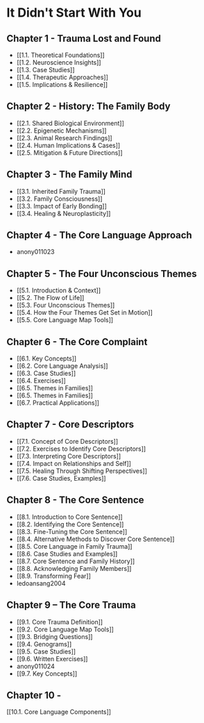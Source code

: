 # It Didn't Start With You
## Chapter 1 - Trauma Lost and Found
- [[1.1. Theoretical Foundations]]
- [[1.2. Neuroscience Insights]]
- [[1.3. Case Studies]]
- [[1.4. Therapeutic Approaches]]
- [[1.5. Implications & Resilience]]

## Chapter 2 - History: The Family Body
- [[2.1. Shared Biological Environment]]
- [[2.2. Epigenetic Mechanisms]]
- [[2.3. Animal Research Findings]]
- [[2.4. Human Implications & Cases]]
- [[2.5. Mitigation & Future Directions]]

## Chapter 3 - The Family Mind
- [[3.1. Inherited Family Trauma]]
- [[3.2. Family Consciousness]]
- [[3.3. Impact of Early Bonding]]
- [[3.4. Healing & Neuroplasticity]]

## Chapter 4 - The Core Language Approach 
- anony011023

## Chapter 5 - The Four Unconscious Themes
- [[5.1. Introduction & Context]]
- [[5.2. The Flow of Life]]
- [[5.3. Four Unconscious Themes]]
- [[5.4. How the Four Themes Get Set in Motion]]
- [[5.5. Core Language Map Tools]]

## Chapter 6 - The Core Complaint
- [[6.1. Key Concepts]]
- [[6.2. Core Language Analysis]]
- [[6.3. Case Studies]]
- [[6.4. Exercises]]
- [[6.5. Themes in Families]]
- [[6.5. Themes in Families]]
- [[6.7. Practical Applications]]

## Chapter 7 - Core Descriptors
- [[7.1. Concept of Core Descriptors]]
- [[7.2. Exercises to Identify Core Descriptors]]
- [[7.3. Interpreting Core Descriptors]]
- [[7.4. Impact on Relationships and Self]]
- [[7.5. Healing Through Shifting Perspectives]]
- [[7.6. Case Studies, Examples]]

## Chapter 8 - The Core Sentence
- [[8.1. Introduction to Core Sentence]]
- [[8.2. Identifying the Core Sentence]]
- [[8.3. Fine-Tuning the Core Sentence]]
- [[8.4. Alternative Methods to Discover Core Sentence]]
- [[8.5. Core Language in Family Trauma]]
- [[8.6. Case Studies and Examples]]
- [[8.7. Core Sentence and Family History]]
- [[8.8. Acknowledging Family Members]]
- [[8.9. Transforming Fear]]
- ledoansang2004

## Chapter 9 – The Core Trauma

- [[9.1. Core Trauma Definition]]
- [[9.2. Core Language Map Tools]]
- [[9.3. Bridging Questions]]
- [[9.4. Genograms]]
- [[9.5. Case Studies]]
- [[9.6. Written Exercises]]
- anony011024
- [[9.7. Key Concepts]]

## Chapter 10 - 
[[10.1. Core Language Components]]

